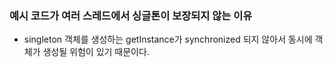 ### 예시 코드가 여러 스레드에서 싱글톤이 보장되지 않는 이유
- singleton 객체를 생성하는 getInstance가 synchronized 되지 않아서 동시에 객체가 생성될 위험이 있기 때문이다.
